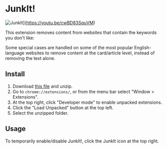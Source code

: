 # JunkIt!


![JunkIt](https://img.youtube.com/vi/cwBD83SquVM/0.jpg)](https://youtu.be/cwBD83SquVM)

This extension removes content from websites that contain the keywords you don't like:

Some special cases are handled on some of the most popular English-language websites to remove content at the card/article level, instead of removing the text alone.

## Install

1. Download [this file](https://github.com/eighteight/JunkIt/archive/1.1.zip) and unzip.
2. Go to `chrome://extensions/`, or from the menu bar select "Window > Extensions".
3. At the top right, click "Developer mode" to enable unpacked extensions.
4. Click the "Load Unpacked" button at the top left.
5. Select the unzipped folder.

## Usage

To temporarily enable/disable JunkIt!, click the JunkIt icon at the top right.
